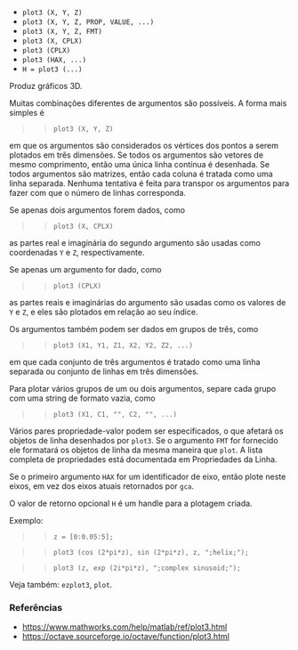 * `plot3 (X, Y, Z)`
* `plot3 (X, Y, Z, PROP, VALUE, ...)`
* `plot3 (X, Y, Z, FMT)`
* `plot3 (X, CPLX)`
* `plot3 (CPLX)`
* `plot3 (HAX, ...)`
* `H = plot3 (...)`

Produz gráficos 3D.

Muitas combinações diferentes de argumentos são possíveis. A
forma mais simples é

>> `plot3 (X, Y, Z)`

em que os argumentos são considerados os vértices dos pontos a
serem plotados em três dimensões. Se todos os argumentos são vetores de
mesmo comprimento, então uma única linha contínua é desenhada. Se todos
argumentos são matrizes, então cada coluna é tratada como uma
linha separada. Nenhuma tentativa é feita para transpor os argumentos para
fazer com que o número de linhas corresponda.

Se apenas dois argumentos forem dados, como

>> `plot3 (X, CPLX)`

as partes real e imaginária do segundo argumento são usadas como
coordenadas `Y` e `Z`, respectivamente.

Se apenas um argumento for dado, como

>> `plot3 (CPLX)`

as partes reais e imaginárias do argumento são usadas como os valores de `Y` e
`Z`, e eles são plotados em relação ao seu índice.

Os argumentos também podem ser dados em grupos de três, como

>> `plot3 (X1, Y1, Z1, X2, Y2, Z2, ...)`

em que cada conjunto de três argumentos é tratado como uma linha separada
ou conjunto de linhas em três dimensões.

Para plotar vários grupos de um ou dois argumentos, separe cada grupo
com uma string de formato vazia, como

>> `plot3 (X1, C1, "", C2, "", ...)`

Vários pares propriedade-valor podem ser especificados, o que afetará
os objetos de linha desenhados por `plot3`. Se o argumento `FMT` for fornecido
ele formatará os objetos de linha da mesma maneira que `plot`. A
lista completa de propriedades está documentada em Propriedades da Linha.

Se o primeiro argumento `HAX` for um identificador de eixo, então plote neste
eixos, em vez dos eixos atuais retornados por `gca`.

O valor de retorno opcional `H` é um handle para a plotagem criada.

Exemplo:

>> `z = [0:0.05:5];`

>> `plot3 (cos (2*pi*z), sin (2*pi*z), z, ";helix;");`

>> `plot3 (z, exp (2i*pi*z), ";complex sinusoid;");`

Veja também: `ezplot3`, `plot`.

### Referências

* https://www.mathworks.com/help/matlab/ref/plot3.html
* https://octave.sourceforge.io/octave/function/plot3.html
